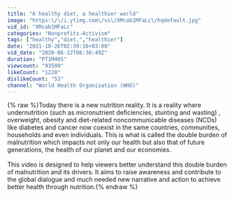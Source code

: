 ```yaml
---
title: "A healthy diet, a healthier world"
image: "https:\/\/i.ytimg.com\/vi\/XMcab1MFaLc\/hqdefault.jpg"
vid_id: "XMcab1MFaLc"
categories: "Nonprofits-Activism"
tags: ["healthy","diet,","healthier"]
date: "2021-10-26T02:39:16+03:00"
vid_date: "2020-06-22T06:36:49Z"
duration: "PT1M40S"
viewcount: "93589"
likeCount: "1228"
dislikeCount: "53"
channel: "World Health Organization (WHO)"
---
```

{% raw %}Today there is a new nutrition reality. It is a reality where undernutrition (such as micronutrient deficiencies, stunting and wasting) , overweight, obesity and diet-related noncommunicable diseases (NCDs) like diabetes and cancer now coexist in the same countries, communities, households and even individuals. This is what is called the double burden of malnutrition which impacts not only our health but also that of future generations, the health of our planet and our economies.<br /><br />This video is designed to help viewers better understand this double burden of malnutrition and its drivers. It aims to raise awareness and  contribute to the global dialogue and much needed new narrative and action to achieve better health through nutrition.{% endraw %}
